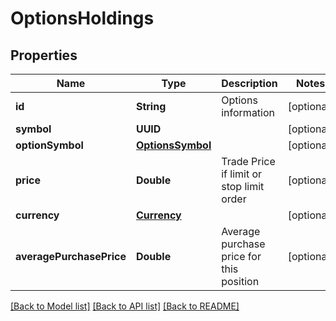 # OptionsHoldings

## Properties
Name | Type | Description | Notes
------------ | ------------- | ------------- | -------------
**id** | **String** | Options information | [optional] 
**symbol** | **UUID** |  | [optional] 
**optionSymbol** | [**OptionsSymbol**](OptionsSymbol.md) |  | [optional] 
**price** | **Double** | Trade Price if limit or stop limit order | [optional] 
**currency** | [**Currency**](Currency.md) |  | [optional] 
**averagePurchasePrice** | **Double** | Average purchase price for this position | [optional] 

[[Back to Model list]](../README.md#models) [[Back to API list]](../README.md#api-endpoints) [[Back to README]](../README.md)



